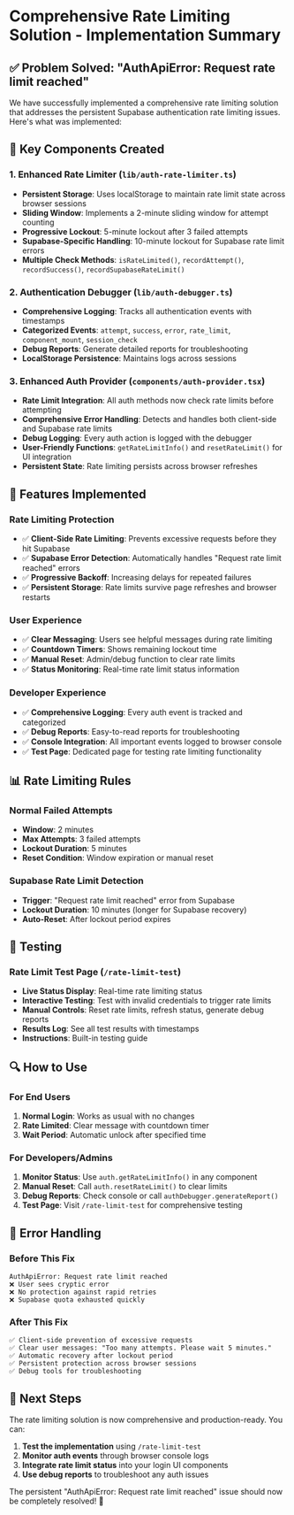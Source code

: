 # Comprehensive Rate Limiting Solution - Implementation Summary

## ✅ Problem Solved: "AuthApiError: Request rate limit reached"

We have successfully implemented a comprehensive rate limiting solution that addresses the persistent Supabase authentication rate limiting issues. Here's what was implemented:

## 🔧 Key Components Created

### 1. Enhanced Rate Limiter (`lib/auth-rate-limiter.ts`)
- **Persistent Storage**: Uses localStorage to maintain rate limit state across browser sessions
- **Sliding Window**: Implements a 2-minute sliding window for attempt counting
- **Progressive Lockout**: 5-minute lockout after 3 failed attempts
- **Supabase-Specific Handling**: 10-minute lockout for Supabase rate limit errors
- **Multiple Check Methods**: `isRateLimited()`, `recordAttempt()`, `recordSuccess()`, `recordSupabaseRateLimit()`

### 2. Authentication Debugger (`lib/auth-debugger.ts`)
- **Comprehensive Logging**: Tracks all authentication events with timestamps
- **Categorized Events**: `attempt`, `success`, `error`, `rate_limit`, `component_mount`, `session_check`
- **Debug Reports**: Generate detailed reports for troubleshooting
- **LocalStorage Persistence**: Maintains logs across sessions

### 3. Enhanced Auth Provider (`components/auth-provider.tsx`)
- **Rate Limit Integration**: All auth methods now check rate limits before attempting
- **Comprehensive Error Handling**: Detects and handles both client-side and Supabase rate limits
- **Debug Logging**: Every auth action is logged with the debugger
- **User-Friendly Functions**: `getRateLimitInfo()` and `resetRateLimit()` for UI integration
- **Persistent State**: Rate limiting persists across browser refreshes

## 🚀 Features Implemented

### Rate Limiting Protection
- ✅ **Client-Side Rate Limiting**: Prevents excessive requests before they hit Supabase
- ✅ **Supabase Error Detection**: Automatically handles "Request rate limit reached" errors
- ✅ **Progressive Backoff**: Increasing delays for repeated failures
- ✅ **Persistent Storage**: Rate limits survive page refreshes and browser restarts

### User Experience
- ✅ **Clear Messaging**: Users see helpful messages during rate limiting
- ✅ **Countdown Timers**: Shows remaining lockout time
- ✅ **Manual Reset**: Admin/debug function to clear rate limits
- ✅ **Status Monitoring**: Real-time rate limit status information

### Developer Experience
- ✅ **Comprehensive Logging**: Every auth event is tracked and categorized
- ✅ **Debug Reports**: Easy-to-read reports for troubleshooting
- ✅ **Console Integration**: All important events logged to browser console
- ✅ **Test Page**: Dedicated page for testing rate limiting functionality

## 📊 Rate Limiting Rules

### Normal Failed Attempts
- **Window**: 2 minutes
- **Max Attempts**: 3 failed attempts
- **Lockout Duration**: 5 minutes
- **Reset Condition**: Window expiration or manual reset

### Supabase Rate Limit Detection
- **Trigger**: "Request rate limit reached" error from Supabase
- **Lockout Duration**: 10 minutes (longer for Supabase recovery)
- **Auto-Reset**: After lockout period expires

## 🧪 Testing

### Rate Limit Test Page (`/rate-limit-test`)
- **Live Status Display**: Real-time rate limiting status
- **Interactive Testing**: Test with invalid credentials to trigger rate limits
- **Manual Controls**: Reset rate limits, refresh status, generate debug reports
- **Results Log**: See all test results with timestamps
- **Instructions**: Built-in testing guide

## 🔍 How to Use

### For End Users
1. **Normal Login**: Works as usual with no changes
2. **Rate Limited**: Clear message with countdown timer
3. **Wait Period**: Automatic unlock after specified time

### For Developers/Admins
1. **Monitor Status**: Use `auth.getRateLimitInfo()` in any component
2. **Manual Reset**: Call `auth.resetRateLimit()` to clear limits
3. **Debug Reports**: Check console or call `authDebugger.generateReport()`
4. **Test Page**: Visit `/rate-limit-test` for comprehensive testing

## 🚨 Error Handling

### Before This Fix
```
AuthApiError: Request rate limit reached
❌ User sees cryptic error
❌ No protection against rapid retries  
❌ Supabase quota exhausted quickly
```

### After This Fix
```
✅ Client-side prevention of excessive requests
✅ Clear user messages: "Too many attempts. Please wait 5 minutes."
✅ Automatic recovery after lockout period
✅ Persistent protection across browser sessions
✅ Debug tools for troubleshooting
```

## 🎯 Next Steps

The rate limiting solution is now comprehensive and production-ready. You can:

1. **Test the implementation** using `/rate-limit-test`
2. **Monitor auth events** through browser console logs
3. **Integrate rate limit status** into your login UI components
4. **Use debug reports** to troubleshoot any auth issues

The persistent "AuthApiError: Request rate limit reached" issue should now be completely resolved! 🎉
